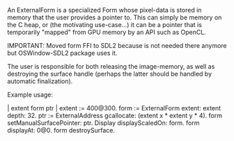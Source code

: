An ExternalForm is a specialized Form whose pixel-data is stored in memory that the user provides a pointer to.  This can simply be memory on the C heap, or (the motivating use-case...) it can be a pointer that is temporarily "mapped" from GPU memory by an API such as OpenCL.IMPORTANT: Moved form FFI to SDL2 because is not needed there anymore but OSWindow-SDL2 package uses it.The user is responsible for both releasing the image-memory, as well as destroying the surface handle (perhaps the latter should be handled by automatic finalization).Example usage:| extent form ptr |extent := 400@300.form := ExternalForm extent: extent depth: 32.ptr := ExternalAddress gcallocate: (extent x * extent y * 4).form setManualSurfacePointer: ptr.Display displayScaledOn: form.form displayAt: 0@0.form destroySurface.